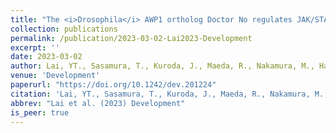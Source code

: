 ```yaml
---
title: "The <i>Drosophila</i> AWP1 ortholog Doctor No regulates JAK/STAT signaling for left-right asymmetry in the gut by promoting receptor endocytosis"
collection: publications
permalink: /publication/2023-03-02-Lai2023-Development
excerpt: ''
date: 2023-03-02
author: Lai, YT., Sasamura, T., Kuroda, J., Maeda, R., Nakamura, M., Hatori, R., <b><u>Ishibashi, T.</u></b>, Taniguchi, K., Ooike, M., Taguchi, T., Nakazawa, N., Hozumi, S., Okumura, T., Aigaki, T., Inaki, M., Matsuno, K. 
venue: 'Development'
paperurl: "https://doi.org/10.1242/dev.201224"
citation: 'Lai, YT., Sasamura, T., Kuroda, J., Maeda, R., Nakamura, M., Hatori, R., <b><u>Ishibashi, T.</u></b>, Taniguchi, K., Ooike, M., Taguchi, T., Nakazawa, N., Hozumi, S., Okumura, T., Aigaki, T., Inaki, M., Matsuno, K. (2023) "The <i>Drosophila</i> AWP1 ortholog Doctor No regulates JAK/STAT signaling for left-right asymmetry in the gut by promoting receptor endocytosis" <i>Development</i>.'
abbrev: "Lai et al. (2023) Development"
is_peer: true
---
```


